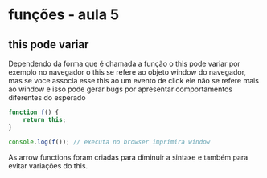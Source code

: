 # funções - aula 5
## this pode variar
 
Dependendo da forma que é chamada a função o this pode variar por exemplo no navegador o this se refere ao objeto window do navegador, mas se voce associa esse this ao um evento de click ele não se refere mais ao window e isso pode gerar bugs por apresentar comportamentos diferentes do esperado

```javascript
function f() {
    return this;
}

console.log(f()); // executa no browser imprimira window
```

As arrow functions foram criadas para diminuir a sintaxe e também para evitar variações do this.